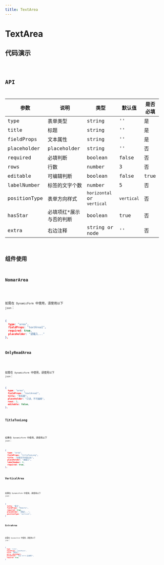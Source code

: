 ```yaml
---
title: TextArea
---
```


# TextArea

## 代码演示

<code src="./demo/index.tsx" />

## API

| 参数         | 说明                    | 类型                       | 默认值     | 是否必填 |
| ------------ | ----------------------- | -------------------------- | ---------- | -------- |
| type         | 表单类型                | string                     | ''         | 是       |
| title        | 标题                    | string                     | ''         | 是       |
| fieldProps   | 文本属性                | string                     | ''         | 是       |
| placeholder  | placeholder             | string                     | ''         | 否       |
| required     | 必填判断                | boolean                    | false      | 否       |
| rows         | 行数                    | number                     | 3          | 否       |
| editable     | 可编辑判断              | boolean                    | false      | true     |
| labelNumber  | 标签的文字个数          | number                     | 5          | 否       |
| positionType | 表单方向样式            | `horizontal` or `vertical` | `vertical` | 否       |
| hasStar      | 必填项红*展示与否的判断 | boolean                    | true       | 否       |
| extra        | 右边注释                | string or node             | ''         | 否       |

## 组件使用

### NomarArea

<code src="./demo/nomarArea.tsx" />

如需在 `DynamicForm` 中使用，请使用以下 `json`：

```json
{
  type: "area",
  fieldProps: "textArea1",
  required: true,
  placeholder: "请输入..."
},
```

### OnlyReadArea

<code src="./demo/onlyReadArea.tsx" />

如需在 `DynamicForm` 中使用，请使用以下 `json`：

```json
{
  type: "area",
  fieldProps: "textArea2",
  title: "有标题",
  placeholder: "只读，不可编辑",
  rows: 3,
  editable: false,
},
```

### TitleTooLong

<code src="./demo/titleTooLong.tsx" />

如需在 `DynamicForm` 中使用，请使用以下 `json`：

```json
{
  type: "area",
  fieldProps: "titleTooLong",
  title: "标题文字内容过长",
  placeholder: "请输入",
  labelNumber: 8,
  required: true,
},
```

### VerticalArea

<code src="./demo/verticalArea.tsx" />

如需在 `DynamicForm` 中使用，请使用以下 `json`：

```json
{
  title: "备注",
  fieldProps: "Remarks",
  required: true,
  placeholder: "请输入...",
  positionType: "vertical",
}
```

### ExtraArea 

<code src="./demo/ExtraArea.tsx" />

如需在 `DynamicForm` 中使用，请使用以下 `json`：

```json
{
  type: "area",
  fieldProps: "idenPhone",
  title: "身份证",
  extra: photoImg(),
  placeholder: "存在 extra 自动换行",
  required: true,
}
```



